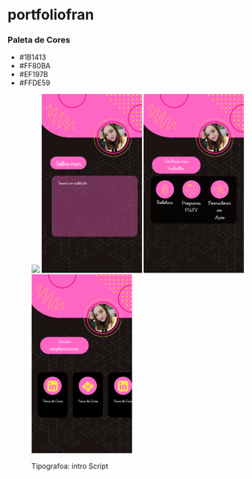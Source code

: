 # portfoliofran



<h3>Paleta de Cores</h3>

<ul>
<li>#1B1413</li>
<li>#FF80BA</li>
<li>#EF197B</li>
<li>#FFDE59</li>
<ul>

 <img  style= width:200px heigth:200px src="https://github.com/FranPastori/portfoliofran/blob/main/images/Inserir%20um%20t%C3%ADtulo.png">
 
  <img  style= width:200px heigth:200px src="https://github.com/FranPastori/portfoliofran/blob/main/images/layout1.png">
 
 
  <img  style= width:200px heigth:200px src="https://raw.githubusercontent.com/FranPastori/portfoliofran/main/images/layout2.png">
 
 
  <img  style= width:200px heigth:200px src="https://raw.githubusercontent.com/FranPastori/portfoliofran/main/images/layout3.png">
 <p> Tipografoa: intro Script </p>
  
  
